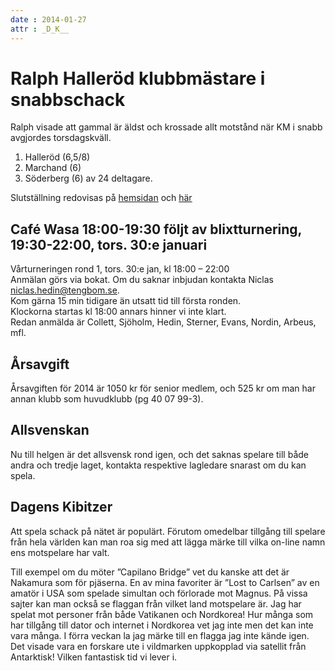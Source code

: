 ```yaml
---
date : 2014-01-27
attr : _D_K__
---
```

# Ralph Halleröd klubbmästare i snabbschack

Ralph visade att gammal är äldst och krossade allt motstånd när KM i snabb avgjordes
torsdagskväll.  
1. Halleröd (6,5/8) 
2. Marchand (6) 
3. Söderberg (6) 
av 24 deltagare.

Slutställning redovisas på [hemsidan](www.wasa.schack.se) och [här](www.chess-results.com)

## Café Wasa 18:00-19:30 följt av blixtturnering, 19:30-22:00, tors. 30:e januari

Vårturneringen rond 1, tors. 30:e jan, kl 18:00 – 22:00  
Anmälan görs via bokat. Om du saknar inbjudan kontakta Niclas niclas.hedin@tengbom.se.  
Kom gärna 15 min tidigare än utsatt tid till första ronden.  
Klockorna startas kl 18:00 annars hinner vi inte klart.  
Redan anmälda är Collett, Sjöholm, Hedin, Sterner, Evans, Nordin, Arbeus, mfl.

## Årsavgift
Årsavgiften för 2014 är 1050 kr för senior medlem, och 525 kr om man har annan klubb
som huvudklubb (pg 40 07 99-3).

## Allsvenskan
Nu till helgen är det allsvensk rond igen, och det saknas spelare till både andra och
tredje laget, kontakta respektive lagledare snarast om du kan spela.

## Dagens Kibitzer
Att spela schack på nätet är populärt. Förutom omedelbar tillgång till spelare från hela
världen kan man roa sig med att lägga märke till vilka on-line namn ens motspelare har valt.

Till exempel om du möter ”Capilano Bridge” vet du kanske att det är Nakamura som för
pjäserna. En av mina favoriter är ”Lost to Carlsen” av en amatör i USA som spelade simultan
och förlorade mot Magnus. På vissa sajter kan man också se flaggan från vilket land
motspelare är. Jag har spelat mot personer från både Vatikanen och Nordkorea!
Hur många som har tillgång till dator och internet i Nordkorea vet jag inte men det kan
inte vara många. I förra veckan la jag märke till en flagga jag inte kände igen.
Det visade vara en forskare ute i vildmarken uppkopplad via satellit från Antarktisk!
Vilken fantastisk tid vi lever i.

